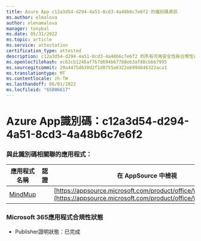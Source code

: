 ```yaml
---
title: Azure App c12a3d54-d294-4a51-8cd3-4a48b6c7e6f2 的識別碼資訊
ms.author: elmalova
author: elenamalova
manager: tonybal
ms.date: 05/31/2022
ms.topic: article
ms.service: attestation
certification_type: attested
description: c12a3d54-d294-4a51-8cd3-4a48b6c7e6f2 的所有可用安全性與合規性資訊。
ms.openlocfilehash: ec62cb1246af7b7d694b67788eb3af88cbbb7995
ms.sourcegitcommit: 29a4475d630d2f1d0755a6322eb994646322aca1
ms.translationtype: MT
ms.contentlocale: zh-TW
ms.lasthandoff: 06/01/2022
ms.locfileid: "65806617"
---
```

# <a name="azure-app-id-c12a3d54-d294-4a51-8cd3-4a48b6c7e6f2"></a>Azure App識別碼：c12a3d54-d294-4a51-8cd3-4a48b6c7e6f2


### <a name="apps-associated-with-this-id"></a>與此識別碼相關聯的應用程式：
| **應用程式名稱** | **認證** | **在 AppSource 中檢視** |
|--------------|---------------|-----------------------|
| [MindMup](../forward/WA200001759.md) |  | [https://appsource.microsoft.com/product/office/WA200001759](https://appsource.microsoft.com/product/office/WA200001759) |

### <a name="microsoft-365-app-compliance-status"></a>Microsoft 365應用程式合規性狀態
- Publisher證明狀態：已完成
